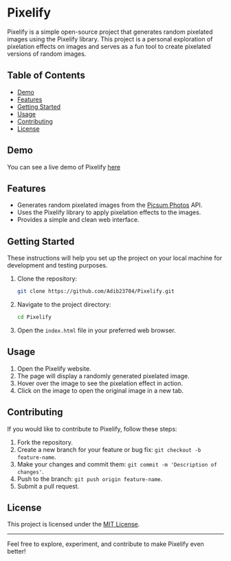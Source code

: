 # Pixelify

Pixelify is a simple open-source project that generates random pixelated images using the Pixelify library. This project is a personal exploration of pixelation effects on images and serves as a fun tool to create pixelated versions of random images.

## Table of Contents

- [Demo](#demo)
- [Features](#features)
- [Getting Started](#getting-started)
- [Usage](#usage)
- [Contributing](#contributing)
- [License](#license)

## Demo

You can see a live demo of Pixelify [here](https://adib23704.github.io/Pixelify)

## Features

- Generates random pixelated images from the [Picsum Photos](https://picsum.photos/) API.
- Uses the Pixelify library to apply pixelation effects to the images.
- Provides a simple and clean web interface.

## Getting Started

These instructions will help you set up the project on your local machine for development and testing purposes.

1. Clone the repository:

   ```bash
   git clone https://github.com/Adib23704/Pixelify.git
   ```

2. Navigate to the project directory:

   ```bash
   cd Pixelify
   ```

3. Open the `index.html` file in your preferred web browser.

## Usage

1. Open the Pixelify website.
2. The page will display a randomly generated pixelated image.
3. Hover over the image to see the pixelation effect in action.
4. Click on the image to open the original image in a new tab.

## Contributing

If you would like to contribute to Pixelify, follow these steps:

1. Fork the repository.
2. Create a new branch for your feature or bug fix: `git checkout -b feature-name`.
3. Make your changes and commit them: `git commit -m 'Description of changes'`.
4. Push to the branch: `git push origin feature-name`.
5. Submit a pull request.

## License

This project is licensed under the [MIT License](LICENSE).

---

Feel free to explore, experiment, and contribute to make Pixelify even better!